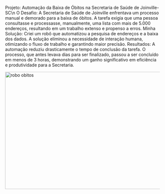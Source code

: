 Projeto: Automação da Baixa de Óbitos na Secretaria de Saúde de Joinville-SC\n
O Desafio: A Secretaria de Saúde de Joinville enfrentava um processo manual e demorado para a baixa de óbitos. 
A tarefa exigia que uma pessoa consultasse e processasse, manualmente, uma lista com mais de 5.000 endereços, 
resultando em um trabalho extenso e propenso a erros.
Minha Solução: Criei um robô que automatizou a pesquisa de endereços e a baixa dos dados. A solução eliminou a necessidade de interação 
humana, otimizando o fluxo de trabalho e garantindo maior precisão.
Resultados: A automação reduziu drasticamente o tempo de conclusão da tarefa. 
O processo, que antes levava dias para ser finalizado, passou a ser concluído em menos de 3 horas, 
demonstrando um ganho significativo em eficiência e produtividade para a Secretaria.

<img width="659" height="382" alt="robo obitos" src="https://github.com/user-attachments/assets/6a4f7338-83c7-42b5-a2bc-ca0e7c493e6d" />
